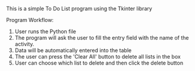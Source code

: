 This is a simple To Do List program using the Tkinter library

Program Workflow:
 
1. User runs the Python file
2. The program will ask the user to fill the entry field with the name of the activity.
3. Data will be automatically entered into the table
4. The user can press the 'Clear All' button to delete all lists in the box
5. User can choose which list to delete and then click the delete button